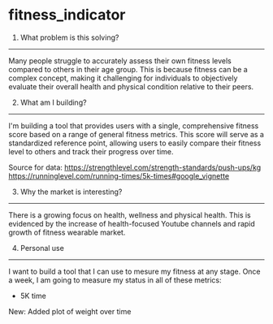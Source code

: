 # fitness_indicator

1. What problem is this solving?
---------------------------------------
Many people struggle to accurately assess their own fitness levels compared to others in their age group. This is because fitness can be a complex concept, making it challenging for individuals to objectively evaluate their overall health and physical condition relative to their peers.


2. What am I building?
---------------------------------------

I'm building a tool that provides users with a single, comprehensive fitness score based on a range of general fitness metrics. This score will serve as a standardized reference point, allowing users to easily compare their fitness level to others and track their progress over time.

Source for data:
https://strengthlevel.com/strength-standards/push-ups/kg
https://runninglevel.com/running-times/5k-times#google_vignette

3. Why the market is interesting?
---------------------------------------

There is a growing focus on health, wellness and physical health. This is evidenced by the increase of health-focused Youtube channels and rapid growth of fitness wearable market.


4. Personal use
-------------------------------------------
I want to build a tool that I can use to mesure my fitness at any stage. Once a week, I am going to measure my status in all of these metrics: 
- 5K time



New: Added plot of weight over time